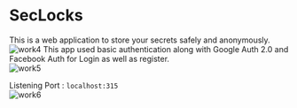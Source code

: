 # SecLocks

This is a web application to store your secrets safely and anonymously. \
![work4](https://user-images.githubusercontent.com/79002186/169667654-7b83507d-bb5d-4b30-95e5-0a9c0f7a1c51.png)
This app used basic authentication along with Google Auth 2.0 and Facebook Auth for Login as well as register. \
![work5](https://user-images.githubusercontent.com/79002186/169667680-632fce69-7724-4be1-b049-057a13f7e9e0.png)

Listening Port : `localhost:315` \
![work6](https://user-images.githubusercontent.com/79002186/169667752-5a13ce8b-f946-47d6-8f06-7f03210cdd40.png)
